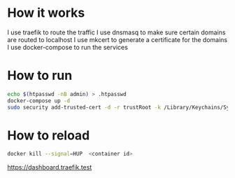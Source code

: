 # How it works
I use traefik to route the traffic
I use dnsmasq to make sure certain domains are routed to localhost
I use mkcert to generate a certificate for the domains
I use docker-compose to run the services

# How to run
```bash
echo $(htpasswd -nB admin) > .htpasswd
docker-compose up -d
sudo security add-trusted-cert -d -r trustRoot -k /Library/Keychains/System.keychain /path/to/rootCA.pem
```

# How to reload
```bash
docker kill --signal=HUP  <container id>
```

https://dashboard.traefik.test


